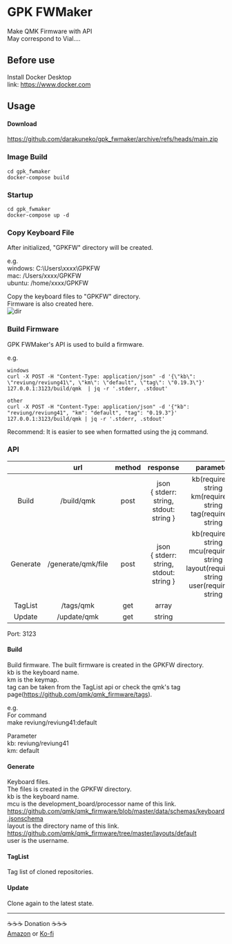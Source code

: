 # GPK FWMaker
Make QMK Firmware with API     
May correspond to Vial....    

Before use
-------
Install Docker Desktop    
link: https://www.docker.com

Usage
-------
#### Download

https://github.com/darakuneko/gpk_fwmaker/archive/refs/heads/main.zip

### Image Build
``` 
cd gpk_fwmaker
docker-compose build
```

###  Startup
``` 
cd gpk_fwmaker
docker-compose up -d
```

### Copy Keyboard File
After initialized, "GPKFW" directory will be created.

e.g.   
windows: C:\Users\xxxx\GPKFW   
mac: /Users/xxxx/GPKFW   
ubuntu: /home/xxxx/GPKFW    

Copy the keyboard files to "GPKFW" directory.   
Firmware is also created here.   
![dir](https://user-images.githubusercontent.com/5214078/207864849-c199464f-9b03-4028-b148-0688e9e5603e.jpg)

### Build Firmware
GPK FWMaker's API is used to build a firmware.    
   
e.g.   
``` 
windows
curl -X POST -H "Content-Type: application/json" -d '{\"kb\": \"reviung/reviung41\", \"km\": \"default", \"tag\": \"0.19.3\"}' 127.0.0.1:3123/build/qmk  | jq -r '.stderr, .stdout'

other
curl -X POST -H "Content-Type: application/json" -d '{"kb": "reviung/reviung41", "km": "default", "tag": "0.19.3"}' 127.0.0.1:3123/build/qmk | jq -r '.stderr, .stdout'
```

Recommend: It is easier to see when formatted using the jq command.   

### API
|          |        url         |  method |                   response                    |  parameter  |
|:--------:|:------------------:| :---: |:---------------------------------------------:| :---: |
|  Build   |     /build/qmk     |  post  | json<br>{ stderr: string,<br>stdout: string } | kb(required): string<br>km(required): string<br>tag(required): string |
| Generate | /generate/qmk/file |  post  | json<br>{ stderr: string,<br>stdout: string } | kb(required): string<br>mcu(required): string<br>layout(required): string<br>user(required): string |
| TagList  |     /tags/qmk      |  get  |                     array                     | |
|  Update  |    /update/qmk     |  get  |                    string                     | |

Port: 3123

#### Build
Build firmware.
The built firmware is created in the GPKFW directory.   
kb is the keyboard name.  
km is the keymap.  
tag can be taken from the TagList api or check the qmk's tag page(https://github.com/qmk/qmk_firmware/tags). 

e.g.    
For command  
make reviung/reviung41:default  
   
Parameter  
kb: reviung/reviung41  
km: default 

#### Generate
Keyboard files.    
The files is created in the GPKFW directory.   
kb is the keyboard name.  
mcu is the development_board/processor name of this link.   
https://github.com/qmk/qmk_firmware/blob/master/data/schemas/keyboard.jsonschema    
layout is the directory name of this link.    
https://github.com/qmk/qmk_firmware/tree/master/layouts/default    
user is the username.

#### TagList
Tag list of cloned repositories.    
    
#### Update
Clone again to the latest state. 
     
------- 
☕️☕️☕️ Donation ☕️☕️☕️   
[Amazon](https://www.amazon.co.jp/hz/wishlist/ls/66VQJTRHISQT) or [Ko-fi](https://ko-fi.com/darakuneko)  

